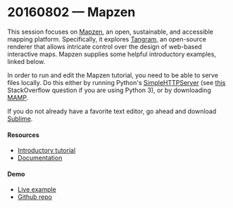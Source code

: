 # 20160802 &mdash; Mapzen

This session focuses on [Mapzen](https://mapzen.com/), an open, sustainable, and accessible mapping platform. Specifically, it explores [Tangram](https://mapzen.com/products/tangram/), an open-source renderer that allows intricate control over the design of web-based interactive maps. Mapzen supplies some helpful introductory examples, linked below.

In order to run and edit the Mapzen tutorial, you need to be able to serve files locally. Do this either by running Python's [SimpleHTTPServer](https://docs.python.org/2/library/simplehttpserver.html) (see [this](http://stackoverflow.com/questions/7943751/what-is-the-python3-equivalent-of-python-m-simplehttpserver) StackOverflow question if you are using Python 3), or by downloading [MAMP](https://www.mamp.info/en/). 

If you do not already have a favorite text editor, go ahead and download [Sublime](https://www.sublimetext.com/). 

#### Resources

* [Introductory tutorial](https://mapzen.com/documentation/tangram/walkthrough/)
* [Documentation](https://mapzen.com/documentation/tangram/)

#### Demo

* [Live example](https://tangrams.github.io/simple-demo/)
* [Github repo](https://github.com/tangrams/simple-demo/)